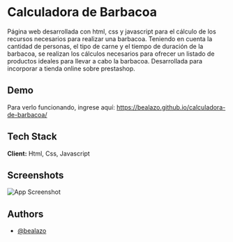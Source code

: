 
# Calculadora de Barbacoa

Página web desarrollada con html, css y javascript para el cálculo de los recursos necesarios para realizar una barbacoa. Teniendo en cuenta la cantidad de personas, el tipo de carne y el tiempo de duración de la barbacoa, se realizan los cálculos necesarios para ofrecer un listado de productos ideales para llevar a cabo la barbacoa.
Desarrollada para incorporar a tienda online sobre prestashop.


## Demo

 Para verlo funcionando, ingrese aquí: https://bealazo.github.io/calculadora-de-barbacoa/


## Tech Stack

**Client:** Html, Css, Javascript


## Screenshots

![App Screenshot](https://bealazo.github.io/portfolio/images/pic-7.png)


## Authors

- [@bealazo](https://github.com/bealazo)

